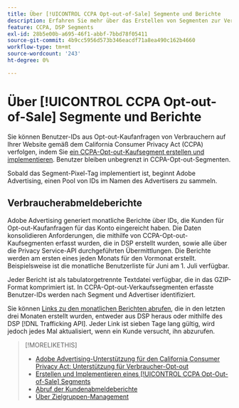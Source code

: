 ```yaml
---
title: Über [!UICONTROL CCPA Opt-out-of-Sale] Segmente und Berichte
description: Erfahren Sie mehr über das Erstellen von Segmenten zur Verfolgung von IDs aus CCPA-Opt-out-Kaufanfragen und das Abrufen von Berichten über die IDs.
feature: CCPA, DSP Segments
exl-id: 28b5e00b-a695-46f1-abbf-7bbd78f05411
source-git-commit: 4b9cc5956d573b346eacdf71a8ea490c162b4660
workflow-type: tm+mt
source-wordcount: '243'
ht-degree: 0%

---
```


# Über [!UICONTROL CCPA Opt-out-of-Sale] Segmente und Berichte

Sie können Benutzer-IDs aus Opt-out-Kaufanfragen von Verbrauchern auf Ihrer Website gemäß dem California Consumer Privacy Act (CCPA) verfolgen, indem Sie [ein CCPA-Opt-out-Kaufsegment erstellen und implementieren](ccpa-opt-out-segment-create.md). Benutzer bleiben unbegrenzt in CCPA-Opt-out-Segmenten.

Sobald das Segment-Pixel-Tag implementiert ist, beginnt Adobe Advertising, einen Pool von IDs im Namen des Advertisers zu sammeln.

## Verbraucherabmeldeberichte

Adobe Advertising generiert monatliche Berichte über IDs, die Kunden für Opt-out-Kaufanfragen für das Konto eingereicht haben. Die Daten konsolidieren Anforderungen, die mithilfe von CCPA-Opt-out-Kaufsegmenten erfasst wurden, die in DSP erstellt wurden, sowie alle über die Privacy Service-API durchgeführten Übermittlungen.  Die Berichte werden am ersten eines jeden Monats für den Vormonat erstellt. Beispielsweise ist die monatliche Benutzerliste für Juni am 1. Juli verfügbar.

Jeder Bericht ist als tabulatorgetrennte Textdatei verfügbar, die in das GZIP-Format komprimiert ist. In CCPA-Opt-out-Verkaufssegmenten erfasste Benutzer-IDs werden nach Segment und Advertiser identifiziert.

Sie können [ Links zu den monatlichen Berichten abrufen](ccpa-opt-out-segment-report-retrieve.md), die in den letzten drei Monaten erstellt wurden, entweder aus DSP heraus oder mithilfe des DSP [!DNL Trafficking API]. Jeder Link ist sieben Tage lang gültig, wird jedoch jedes Mal aktualisiert, wenn ein Kunde versucht, ihn abzurufen.

>[!MORELIKETHIS]
>
>* [Adobe Advertising-Unterstützung für den California Consumer Privacy Act: Unterstützung für Verbraucher-Opt-out](/help/privacy/ccpa/ccpa-opt-out-of-sale.md)
>* [Erstellen und Implementieren eines [!UICONTROL CCPA Opt-Out-of-Sale] Segments](ccpa-opt-out-segment-create.md)
>* [Abruf der Kundenabmeldeberichte](ccpa-opt-out-segment-report-retrieve.md)
>* [Über Zielgruppen-Management](audience-about.md)

